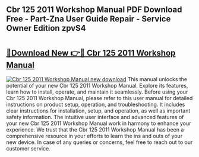 ## Cbr 125 2011 Workshop Manual PDF Download Free - Part-Zna User Guide Repair - Service Owner Edition zpvS4

# <h2><a href="http://bc55927.oget.top/?id=Cbr+125+2011+Workshop+Manual">🔗Download New 👉🔴 Cbr 125 2011 Workshop Manual</a></h2>

[![Cbr 125 2011 Workshop Manual new download](https://i.imgur.com/5g1atiW.png)](http://bc55927.oget.top/?id=Cbr+125+2011+Workshop+Manual)
This manual unlocks the potential of your new Cbr 125 2011 Workshop Manual. Explore its features, learn how to install, operate, and maintain it seamlessly. Before using your Cbr 125 2011 Workshop Manual, please refer to this user manual for detailed instructions on product setup, operation, and troubleshooting. It includes clear instructions for installation, setup, and operation, as well as important safety information. The intuitive user interface and advanced features of your new Cbr 125 2011 Workshop Manual work in harmony to enhance your experience. We trust that the Cbr 125 2011 Workshop Manual has been a comprehensive resource in your efforts to learn the ins and outs of your new device. In case of any queries or concerns, feel free to reach out to our customer service.
